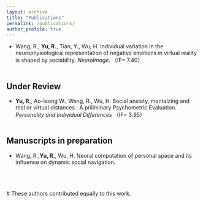 ```yaml
---
layout: archive
title: "Publications"
permalink: /publications/
author_profile: true
---
```

- Wang, R., **Yu, R.**, Tian, Y., Wu, H. Individual variation in the neurophysiological representation of negative emotions in virtual reality is shaped by sociability. *NeuroImage*. （IF= 7.40） <br><br>

## Under Review

- **Yu, R.**, Ao-Ieong W., Wang, R., Wu, H. Social anxiety, mentalzing and real or virtual distances : A priliminary Psychometric Evaluation. *Personality and Individual Differences* （IF= 3.95）<br><br>

## Manuscripts in preparation

- Wang, R.,**Yu, R.**, Wu, H. Neural computation of personal space and its influence on dynamic social navigation.<br><br>

<br><br>
\# These authors contributed equally to this work.<br>
